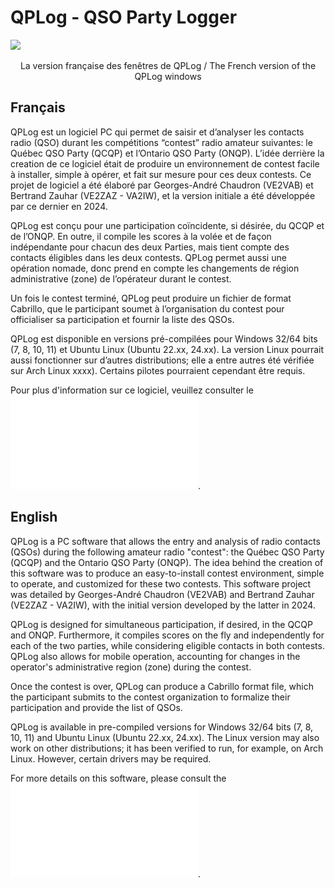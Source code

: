 # QPLog - QSO Party Logger
![](Toutes_Fenêtres.png)
<div align="center">La version française des fenêtres de QPLog / The French version of the QPLog windows</div>

## Français
QPLog est un logiciel PC qui permet de saisir et d’analyser les contacts radio (QSO) durant les compétitions “contest” radio amateur suivantes: le Québec QSO Party (QCQP) et l’Ontario QSO Party (ONQP). L’idée derrière la creation de ce logiciel était de produire un environnement de contest facile à installer, simple à opérer, et fait sur mesure pour ces deux contests. Ce projet de logiciel a été élaboré par Georges-André Chaudron (VE2VAB) et Bertrand Zauhar (VE2ZAZ - VA2IW), et la version initiale a été développée par ce dernier en 2024.

QPLog est conçu pour une participation coïncidente, si désirée, du QCQP et de l’ONQP. En outre, il compile les scores à la volée et de façon indépendante pour chacun des deux Parties, mais tient compte des contacts éligibles dans les deux contests.
QPLog permet aussi une opération nomade, donc prend en compte les changements de région administrative (zone) de l’opérateur durant le contest.

Un fois le contest terminé, QPLog peut produire un fichier de format Cabrillo, que le participant soumet à l’organisation du contest pour officialiser sa participation et fournir la liste des QSOs.

QPLog est disponible en versions pré-compilées pour Windows 32/64 bits (7, 8, 10, 11) et Ubuntu Linux (Ubuntu 22.xx, 24.xx). La version Linux pourrait aussi fonctionner sur d’autres distributions; elle a entre autres été vérifiée sur Arch Linux xxxx). Certains pilotes pourraient cependant être requis.

Pour plus d'information sur ce logiciel, veuillez consulter le ![Fichier d'Aide](Help/Aide.pdf).

## English
QPLog is a PC software that allows the entry and analysis of radio contacts (QSOs) during the following amateur radio "contest": the Québec QSO Party (QCQP) and the Ontario QSO Party (ONQP). The idea behind the creation of this software was to produce an easy-to-install contest environment, simple to operate, and customized for these two contests. This software project was detailed by Georges-André Chaudron (VE2VAB) and Bertrand Zauhar (VE2ZAZ - VA2IW), with the initial version developed by the latter in 2024.

QPLog is designed for simultaneous participation, if desired, in the QCQP and ONQP. Furthermore, it compiles scores on the fly and independently for each of the two parties, while considering eligible contacts in both contests.
QPLog also allows for mobile operation, accounting for changes in the operator's administrative region (zone) during the contest.

Once the contest is over, QPLog can produce a Cabrillo format file, which the participant submits to the contest organization to formalize their participation and provide the list of QSOs.

QPLog is available in pre-compiled versions for Windows 32/64 bits (7, 8, 10, 11) and Ubuntu Linux (Ubuntu 22.xx, 24.xx). The Linux version may also work on other distributions; it has been verified to run, for example, on Arch Linux. However, certain drivers may be required.

For more details on this software, please consult the ![Help File](Help/Help.pdf).
